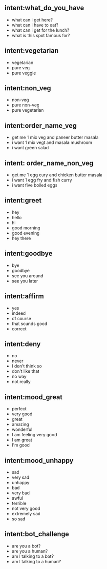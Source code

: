 ## intent:what_do_you_have
- what can i get here?
- what can i have to eat?
- what can i get for the lunch?
- what is this spot famous for?

## intent:vegetarian
- vegetarian
- pure veg
- pure veggie

## intent:non_veg
- non-veg
- pure non-veg
- pure vegetarian

## intent:order_name_veg
- get me 1 mix veg and paneer butter masala
- i want 1 mix vegt and masala mushroom
- i want green salad

## intent: order_name_non_veg
- get me 1 egg cury and chicken butter masala
- i want 1 egg fry and fish curry
- i want five boiled eggs

## intent:greet
- hey
- hello
- hi
- good morning
- good evening
- hey there

## intent:goodbye
- bye
- goodbye
- see you around
- see you later

## intent:affirm
- yes
- indeed
- of course
- that sounds good
- correct

## intent:deny
- no
- never
- I don't think so
- don't like that
- no way
- not really

## intent:mood_great
- perfect
- very good
- great
- amazing
- wonderful
- I am feeling very good
- I am great
- I'm good

## intent:mood_unhappy
- sad
- very sad
- unhappy
- bad
- very bad
- awful
- terrible
- not very good
- extremely sad
- so sad

## intent:bot_challenge
- are you a bot?
- are you a human?
- am I talking to a bot?
- am I talking to a human?
